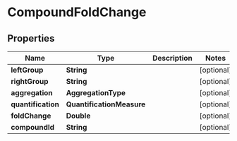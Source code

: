 

# CompoundFoldChange


## Properties

| Name | Type | Description | Notes |
|------------ | ------------- | ------------- | -------------|
|**leftGroup** | **String** |  |  [optional] |
|**rightGroup** | **String** |  |  [optional] |
|**aggregation** | **AggregationType** |  |  [optional] |
|**quantification** | **QuantificationMeasure** |  |  [optional] |
|**foldChange** | **Double** |  |  [optional] |
|**compoundId** | **String** |  |  [optional] |



